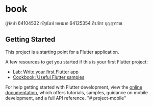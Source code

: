 # book

ผู้จัดทำ
64104532 ณัฐนันท์ ทองมาก
64125354 ภีรภัทร บุญสุวรรณ

## Getting Started

This project is a starting point for a Flutter application.

A few resources to get you started if this is your first Flutter project:

- [Lab: Write your first Flutter app](https://docs.flutter.dev/get-started/codelab)
- [Cookbook: Useful Flutter samples](https://docs.flutter.dev/cookbook)

For help getting started with Flutter development, view the
[online documentation](https://docs.flutter.dev/), which offers tutorials,
samples, guidance on mobile development, and a full API reference.
"# project-mobile" 
